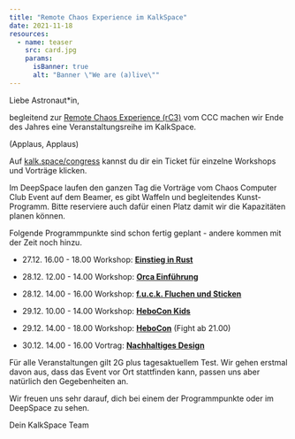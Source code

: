 ```yaml
---
title: "Remote Chaos Experience im KalkSpace"
date: 2021-11-18
resources:
  - name: teaser
    src: card.jpg
    params:
      isBanner: true
      alt: "Banner \"We are (a)live\""
---
```


Liebe Astronaut*in,

begleitend zur [Remote Chaos Experience (rC3)](https://events.ccc.de/2021/11/08/rc3-2021-nowhere/) vom CCC machen wir Ende des Jahres eine Veranstaltungsreihe im KalkSpace.

(Applaus, Applaus)

Auf [kalk.space/congress](https://kalk.space/congress) kannst du dir ein Ticket für einzelne Workshops und Vorträge klicken.

Im DeepSpace laufen den ganzen Tag die Vorträge vom Chaos Computer Club Event auf dem Beamer, es gibt Waffeln und begleitendes Kunst-Programm. Bitte reserviere auch dafür einen Platz damit wir die Kapazitäten planen können.

Folgende Programmpunkte sind schon fertig geplant - andere kommen mit der Zeit noch hinzu.

- 27.12. 16.00 - 18.00 Workshop: [**Einstieg in Rust**](https://discuss.kalk.space/t/workshop-rust-lang/650)

- 28.12. 12.00 - 14.00 Workshop: [**Orca Einführung**](https://discuss.kalk.space/t/planung-workshop-orca-einfuehrung/665)

- 28.12. 14.00 - 16.00 Workshop: [**f.u.c.k. Fluchen und Sticken**](https://discuss.kalk.space/t/workshop-f-u-c-k-fluchen-sticken/628)

- 29.12. 10.00 - 14.00 Workshop: [**HeboCon Kids**](https://discuss.kalk.space/t/workshop-mini-hebocon/629)

- 29.12. 14.00 - 18.00 Workshop: [**HeboCon**](https://discuss.kalk.space/t/workshop-hebocon/630/2) (Fight ab 21.00)

- 30.12. 14.00 - 16.00 Vortrag: [**Nachhaltiges Design**](https://discuss.kalk.space/t/workshop-gruenes-webdesign-nachhaltiges-design-fuer-einen-positiveren-digitalen-fussabdruck/634)

Für alle Veranstaltungen gilt 2G plus tagesaktuellem Test. Wir gehen erstmal davon aus, dass das Event vor Ort stattfinden kann, passen uns aber natürlich den Gegebenheiten an.

Wir freuen uns sehr darauf, dich bei einem der Programmpunkte oder im DeepSpace zu sehen.

Dein KalkSpace Team

